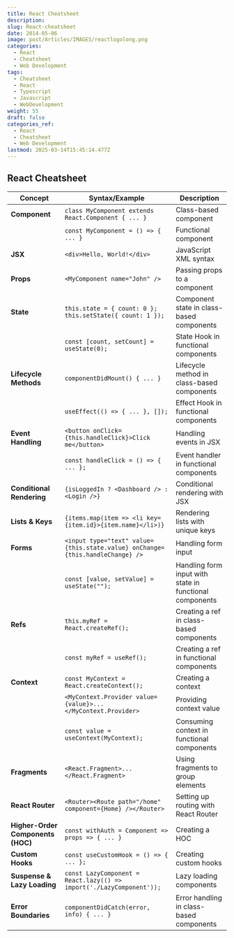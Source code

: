 ```yaml
---
title: React Cheatsheet
description: 
slug: React-cheatsheet
date: 2014-05-06
image: post/Articles/IMAGES/reactlogolong.png
categories:
  - React
  - Cheatsheet
  - Web Development
tags:
  - Cheatsheet
  - React
  - Typescript
  - Javascript
  - WebDevelopment
weight: 55
draft: false
categories_ref:
  - React
  - Cheatsheet
  - Web Development
lastmod: 2025-03-14T15:45:14.477Z
---
```

## React Cheatsheet

| **Concept**                       | **Syntax/Example**                                                            | **Description**                                         |
| --------------------------------- | ----------------------------------------------------------------------------- | ------------------------------------------------------- |
| **Component**                     | `class MyComponent extends React.Component { ... }`                           | Class-based component                                   |
|                                   | `const MyComponent = () => { ... }`                                           | Functional component                                    |
| **JSX**                           | `<div>Hello, World!</div>`                                                    | JavaScript XML syntax                                   |
| **Props**                         | `<MyComponent name="John" />`                                                 | Passing props to a component                            |
| **State**                         | `this.state = { count: 0 }; this.setState({ count: 1 });`                     | Component state in class-based components               |
|                                   | `const [count, setCount] = useState(0);`                                      | State Hook in functional components                     |
| **Lifecycle Methods**             | `componentDidMount() { ... }`                                                 | Lifecycle method in class-based components              |
|                                   | `useEffect(() => { ... }, []);`                                               | Effect Hook in functional components                    |
| **Event Handling**                | `<button onClick={this.handleClick}>Click me</button>`                        | Handling events in JSX                                  |
|                                   | `const handleClick = () => { ... };`                                          | Event handler in functional components                  |
| **Conditional Rendering**         | `{isLoggedIn ? <Dashboard /> : <Login />}`                                    | Conditional rendering with JSX                          |
| **Lists & Keys**                  | `{items.map(item => <li key={item.id}>{item.name}</li>)}`                     | Rendering lists with unique keys                        |
| **Forms**                         | `<input type="text" value={this.state.value} onChange={this.handleChange} />` | Handling form input                                     |
|                                   | `const [value, setValue] = useState("");`                                     | Handling form input with state in functional components |
| **Refs**                          | `this.myRef = React.createRef();`                                             | Creating a ref in class-based components                |
|                                   | `const myRef = useRef();`                                                     | Creating a ref in functional components                 |
| **Context**                       | `const MyContext = React.createContext();`                                    | Creating a context                                      |
|                                   | `<MyContext.Provider value={value}>...</MyContext.Provider>`                  | Providing context value                                 |
|                                   | `const value = useContext(MyContext);`                                        | Consuming context in functional components              |
| **Fragments**                     | `<React.Fragment>...</React.Fragment>`                                        | Using fragments to group elements                       |
| **React Router**                  | `<Router><Route path="/home" component={Home} /></Router>`                    | Setting up routing with React Router                    |
| **Higher-Order Components (HOC)** | `const withAuth = Component => props => { ... }`                              | Creating a HOC                                          |
| **Custom Hooks**                  | `const useCustomHook = () => { ... };`                                        | Creating custom hooks                                   |
| **Suspense & Lazy Loading**       | `const LazyComponent = React.lazy(() => import('./LazyComponent'));`          | Lazy loading components                                 |
| **Error Boundaries**              | `componentDidCatch(error, info) { ... }`                                      | Error handling in class-based components                |
